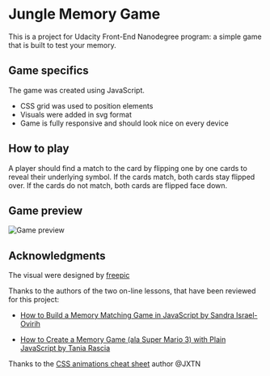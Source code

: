 # Jungle Memory Game
This is a project for Udacity Front-End Nanodegree program: a simple game that is built to test your memory.

## Game specifics
The game was created using JavaScript.

* CSS grid was used to position elements
* Visuals were added in svg format
* Game is fully responsive and should look nice on every device

## How to play
A player should find a match to the card by flipping one by one cards to reveal their underlying symbol. If the cards match, both cards stay flipped over.
If the cards do not match, both cards are flipped face down.

## Game preview
![Game preview](https://image.ibb.co/ftPfNS/usjulija_github_io_Jungle_Memory_Game_Laptop_with_Hi_DPI_screen.png)

## Acknowledgments
The visual were designed by [freepic](https://www.freepik.com/)

Thanks to the authors of the two on-line lessons, that have been reviewed for this project:

* [How to Build a Memory Matching Game in JavaScript by Sandra Israel-Ovirih](https://scotch.io/tutorials/how-to-build-a-memory-matching-game-in-javascript)

* [How to Create a Memory Game (ala Super Mario 3) with Plain JavaScript by Tania Rascia](https://www.taniarascia.com/how-to-create-a-memory-game-super-mario-with-plain-javascript/)

Thanks to the [CSS animations cheat sheet](http://www.justinaguilar.com/animations/ ) author @JXTN




